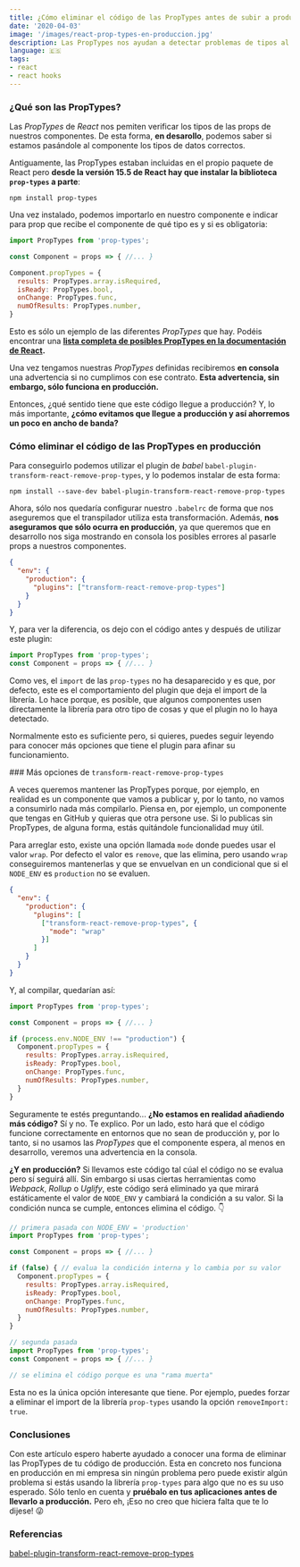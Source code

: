 ```yaml
---
title: ¿Cómo eliminar el código de las PropTypes antes de subir a producción?
date: '2020-04-03'
image: '/images/react-prop-types-en-produccion.jpg'
description: Las PropTypes nos ayudan a detectar problemas de tipos al usar props en nuestros componentes de React pero... son inútiles en producción. Aprende a eliminar su código.
language: 🇪🇸
tags:
- react
- react hooks
---
```


### ¿Qué son las PropTypes?

Las *PropTypes* de *React* nos pemiten verificar los tipos de las props de nuestros componentes. De esta forma, **en desarollo**, podemos saber si estamos pasándole al componente los tipos de datos correctos.

Antiguamente, las PropTypes estaban incluidas en el propio paquete de React pero **desde la versión 15.5 de React hay que instalar la biblioteca `prop-types` a parte**:

```
npm install prop-types
```

Una vez instalado, podemos importarlo en nuestro componente e indicar para prop que recibe el componente de qué tipo es y si es obligatoria:

```javascript
import PropTypes from 'prop-types';

const Component = props => { //... }

Component.propTypes = {
  results: PropTypes.array.isRequired,
  isReady: PropTypes.bool,
  onChange: PropTypes.func,
  numOfResults: PropTypes.number,
}
```

Esto es sólo un ejemplo de las diferentes *PropTypes* que hay. Podéis encontrar una **[lista completa de posibles PropTypes en la documentación de React](https://es.reactjs.org/docs/typechecking-with-proptypes.html#proptypes).**

Una vez tengamos nuestras *PropTypes* definidas recibiremos **en consola** una advertencia si no cumplimos con ese contrato. **Esta advertencia, sin embargo, sólo funciona en producción.**

Entonces, ¿qué sentido tiene que este código llegue a producción? Y, lo más importante, **¿cómo evitamos que llegue a producción y así ahorremos un poco en ancho de banda?**

### Cómo eliminar el código de las PropTypes en producción

Para conseguirlo podemos utilizar el plugin de *babel* `babel-plugin-transform-react-remove-prop-types`, y lo podemos instalar de esta forma:

```
npm install --save-dev babel-plugin-transform-react-remove-prop-types
```

Ahora, sólo nos quedaría configurar nuestro `.babelrc` de forma que nos aseguremos que el transpilador utiliza esta transformación. Además, **nos aseguramos que sólo ocurra en producción**, ya que queremos que en desarrollo nos siga mostrando en consola los posibles errores al pasarle props a nuestros componentes.

```json
{
  "env": {
    "production": {
      "plugins": ["transform-react-remove-prop-types"]
    }
  }
}
```

Y, para ver la diferencia, os dejo con el código antes y después de utilizar este plugin:

```javascript
import PropTypes from 'prop-types';
const Component = props => { //... }
```

Como ves, el `import` de las `prop-types` no ha desaparecido y es que, por defecto, este es el comportamiento del plugin que deja el import de la librería. Lo hace porque, es posible, que algunos componentes usen directamente la librería para otro tipo de cosas y que el plugin no lo haya detectado.

Normalmente esto es suficiente pero, si quieres, puedes seguir leyendo para conocer más opciones que tiene el plugin para afinar su  funcionamiento.

### Más opciones de `transform-react-remove-prop-types`

A veces queremos mantener las PropTypes porque, por ejemplo, en realidad es un componente que vamos a publicar y, por lo tanto, no vamos a consumirlo nada más compilarlo. Piensa en, por ejemplo, un componente que tengas en GitHub y quieras que otra persone use. Si lo publicas sin PropTypes, de alguna forma, estás quitándole funcionalidad muy útil.

Para arreglar esto, existe una opción llamada `mode` donde puedes usar el valor `wrap`. Por defecto el valor es `remove`, que las elimina, pero usando `wrap` conseguiremos mantenerlas y que se envuelvan en un condicional que si el `NODE_ENV` es `production` no se evaluen.

```json
{
  "env": {
    "production": {
      "plugins": [
        ["transform-react-remove-prop-types", {
          "mode": "wrap"
        }]
      ]
    }
  }
}
```

Y, al compilar, quedarían así:

```javascript
import PropTypes from 'prop-types';

const Component = props => { //... }

if (process.env.NODE_ENV !== "production") {
  Component.propTypes = {
    results: PropTypes.array.isRequired,
    isReady: PropTypes.bool,
    onChange: PropTypes.func,
    numOfResults: PropTypes.number,
  }
}
```

Seguramente te estés preguntando... **¿No estamos en realidad añadiendo más código?** Sí y no. Te explico. Por un lado, esto hará que el código funcione correctamente en entornos que no sean de producción y, por lo tanto, si no usamos las *PropTypes* que el componente espera, al menos en desarrollo, veremos una advertencia en la consola.

**¿Y en producción?** Si llevamos este código tal cúal el código no se evalua pero sí seguirá allí. Sin embargo si usas ciertas herramientas como *Webpack*, *Rollup* o *Uglify*, este código será eliminado ya que mirará estáticamente el valor de `NODE_ENV`  y cambiará la condición a su valor. Si la condición nunca se cumple, entonces elimina el código. 👇

```javascript
// primera pasada con NODE_ENV = 'production'
import PropTypes from 'prop-types';

const Component = props => { //... }

if (false) { // evalua la condición interna y lo cambia por su valor
  Component.propTypes = {
    results: PropTypes.array.isRequired,
    isReady: PropTypes.bool,
    onChange: PropTypes.func,
    numOfResults: PropTypes.number,
  }
}
```

```javascript
// segunda pasada
import PropTypes from 'prop-types';
const Component = props => { //... }

// se elimina el código porque es una "rama muerta"
```

Esta no es la única opción interesante que tiene. Por ejemplo, puedes forzar a eliminar el import de la librería `prop-types` usando la opción `removeImport: true`.

### Conclusiones

Con este artículo espero haberte ayudado a conocer una forma de eliminar las PropTypes de tu código de producción. Esta en concreto nos funciona en producción en mi empresa sin ningún problema pero puede existir algún problema si estás usando la librería `prop-types` para algo que no es su uso esperado. Sólo tenlo en cuenta y **pruébalo en tus aplicaciones antes de llevarlo a producción.** Pero eh, ¡Eso no creo que hiciera falta que te lo dijese! 😜

### Referencias

[babel-plugin-transform-react-remove-prop-types](https://www.npmjs.com/package/babel-plugin-transform-react-remove-prop-types)
